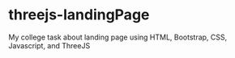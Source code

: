 # threejs-landingPage
My college task about landing page using HTML, Bootstrap, CSS, Javascript, and ThreeJS
